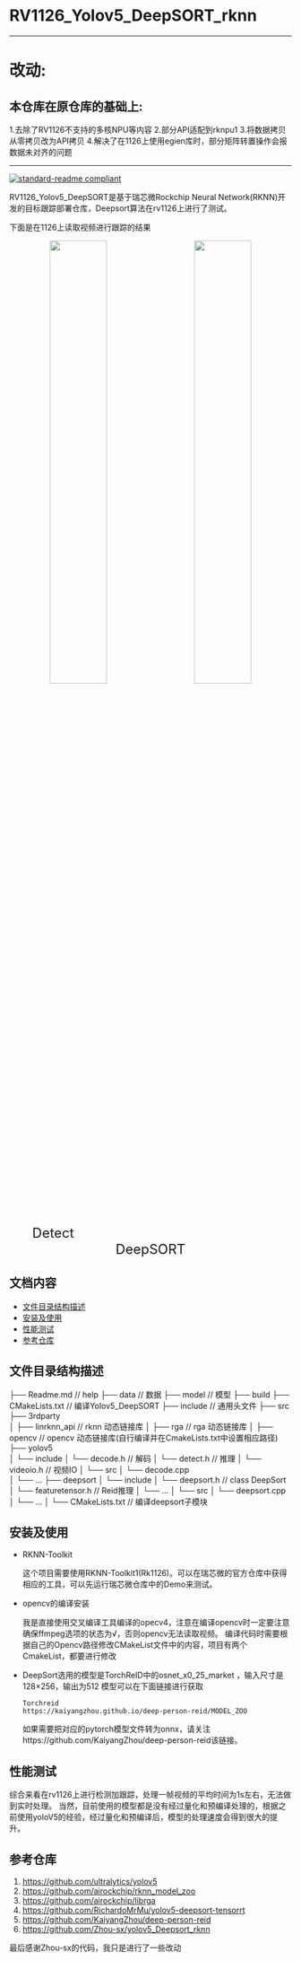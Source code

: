 # RV1126_Yolov5_DeepSORT_rknn

****
# 改动: 

## 本仓库在原仓库的基础上:
1.去除了RV1126不支持的多核NPU等内容
2.部分API适配到rknpu1
3.将数据拷贝从零拷贝改为API拷贝
4.解决了在1126上使用egien库时，部分矩阵转置操作会报数据未对齐的问题
****

[![standard-readme compliant](https://img.shields.io/badge/readme%20style-standard-brightgreen.svg?style=flat-square)](https://github.com/RichardLitt/standard-readme)

RV1126_Yolov5_DeepSORT是基于瑞芯微Rockchip Neural Network(RKNN)开发的目标跟踪部署仓库，Deepsort算法在rv1126上进行了测试。

下面是在1126上读取视频进行跟踪的结果

<div align="center">
  <img src="https://github.com/Zhou-sx/yolov5_Deepsort_rknn/blob/deepsort/detect.gif" width="45%" />&emsp; &emsp;<img src="https://github.com/Zhou-sx/yolov5_Deepsort_rknn/blob/deepsort/deepsort.gif" width="45%" />
  <br/>
  <font size=5>Detect</font>
	&emsp;&emsp;&emsp;&emsp;&emsp;&emsp;&emsp;&emsp;
	&emsp;&emsp;&emsp;&emsp;&emsp;&emsp;&emsp;&emsp;
	&emsp;&emsp;&emsp;&emsp;&emsp;&emsp;&emsp;&emsp;
  <font size=5>DeepSORT</font>
  <br/>
</div>

## 文档内容

- [文件目录结构描述](#文件目录结构描述)
- [安装及使用](#安装及使用)
- [性能测试](#性能测试)
- [参考仓库](#参考仓库)

## 文件目录结构描述

├── Readme.md                   // help
├── data						// 数据
├── model						// 模型
├── build
├── CMakeLists.txt			    // 编译Yolov5_DeepSORT
├── include						// 通用头文件
├── src
├── 3rdparty                    
│   ├── linrknn_api				// rknn   动态链接库
│   ├── rga		                // rga    动态链接库
│   ├── opencv		            // opencv 动态链接库(自行编译并在CmakeLists.txt中设置相应路径)
├── yolov5           			
│   └── include
│       └── decode.h            // 解码
│       └── detect.h            // 推理
│       └── videoio.h           // 视频IO
│   └── src
│       └── decode.cpp    
│       └── ...
├── deepsort
│   └── include
│       └── deepsort.h     		// class DeepSort
│       └── featuretensor.h     // Reid推理
│       └── ...
│   └── src
│       └── deepsort.cpp
│       └── ...
│   └── CMakeLists.txt			// 编译deepsort子模块


## 安装及使用

+ RKNN-Toolkit

  这个项目需要使用RKNN-Toolkit1(Rk1126)。可以在瑞芯微的官方仓库中获得相应的工具，可以先运行瑞芯微仓库中的Demo来测试。

+ opencv的编译安装

  我是直接使用交叉编译工具编译的opecv4，注意在编译opencv时一定要注意确保ffmpeg选项的状态为√，否则opencv无法读取视频。
  编译代码时需要根据自己的Opencv路径修改CMakeList文件中的内容，项目有两个CmakeList，都要进行修改

+ DeepSort选用的模型是TorchReID中的osnet_x0_25_market ，输入尺寸是128×256，输出为512
  模型可以在下面链接进行获取
  ```
  Torchreid
  https://kaiyangzhou.github.io/deep-person-reid/MODEL_ZOO
  ```
  如果需要把对应的pytorch模型文件转为onnx，请关注https://github.com/KaiyangZhou/deep-person-reid该链接。

## 性能测试
综合来看在rv1126上进行检测加跟踪，处理一帧视频的平均时间为1s左右，无法做到实时处理。
当然，目前使用的模型都是没有经过量化和预编译处理的，根据之前使用yoloV5的经验，经过量化和预编译后，模型的处理速度会得到很大的提升。

## 参考仓库
1. https://github.com/ultralytics/yolov5
2. https://github.com/airockchip/rknn_model_zoo
3. https://github.com/airockchip/librga
4. https://github.com/RichardoMrMu/yolov5-deepsort-tensorrt
5. https://github.com/KaiyangZhou/deep-person-reid
6. https://github.com/Zhou-sx/yolov5_Deepsort_rknn

最后感谢Zhou-sx的代码，我只是进行了一些改动
